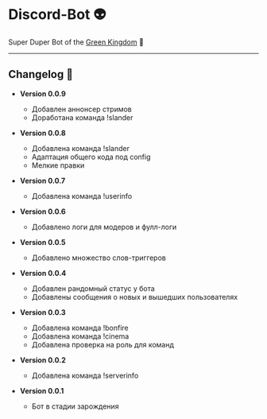 # Discord-Bot :alien:

Super Duper Bot of the [Green Kingdom](https://discord.com/invite/Z3tv7dr) :european_castle:

---

## Changelog :scroll:

-   **Version 0.0.9**

    -   Добавлен аннонсер стримов
    -   Доработана команда !slander

-   **Version 0.0.8**

    -   Добавлена команда !slander
    -   Адаптация общего кода под config
    -   Мелкие правки

-   **Version 0.0.7**

    -   Добавлена команда !userinfo

-   **Version 0.0.6**

    -   Добавлено логи для модеров и фулл-логи

-   **Version 0.0.5**

    -   Добавлено множество слов-триггеров

-   **Version 0.0.4**

    -   Добавлен рандомный статус у бота
    -   Добавлены сообщения о новых и вышедших пользователях

-   **Version 0.0.3**

    -   Добавлена команда !bonfire
    -   Добавлена команда !cinema
    -   Добавлена проверка на роль для команд

-   **Version 0.0.2**

    -   Добавлена команда !serverinfo

-   **Version 0.0.1**

    -   Бот в стадии зарождения
